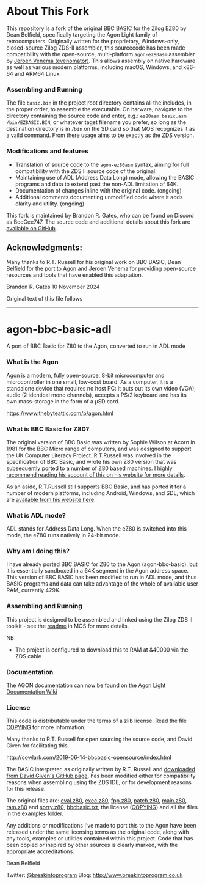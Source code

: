 # About This Fork

This repository is a fork of the original BBC BASIC for the Zilog EZ80 by Dean Belfield, specifically targeting the Agon Light family of retrocomputers. Originally written for the proprietary, Windows-only, closed-source Zilog ZDS-II assembler, this sourcecode has been made compatiblilty with the open-source, multi-platform `agon-ez80asm` assembler by [Jeroen Venema (evenomator)](https://github.com/envenomator/agon-ez80asm). This allows assembly on native hardware as well as various modern platforms, including macOS, Windows, and x86-64 and ARM64 Linux.

### Assembling and Running
The file `basic.bin` in the project root directory contains all the includes, in the proper order, to assemble the executable. On harware, navigate to the directory containing the source code and enter, e.g.: `ez80asm basic.asm /bin/EZBASIC.BIN`, or whatever taget filename you prefer, so long as the destination directory is in `/bin` on the SD card so that MOS recognizes it as a vaild command. From there usage aims to be exactly as the ZDS version.

### Modifications and features
- Translation of source code to the `agon-ez80asm` syntax, aiming for full compatibility with the ZDS II source code of the original.
- Maintaining use of ADL (Address Data Long) mode, allowing the BASIC programs and data to extend past the non-ADL limitation of 64K.
- Documentation of changes inline with the original code. (ongoing)
- Additional comments documenting unmodified code where it adds clarity and utility. (ongoing)

This fork is maintained by Brandon R. Gates, who can be found on Discord as BeeGee747. The source code and additional details about this fork are [available on GitHub](https://github.com/bgates747/agon-bbc-basic-adl-ez80asm).

## Acknowledgments:
Many thanks to R.T. Russell for his original work on BBC BASIC, Dean Belfield for the port to Agon and Jeroen Venema for providing open-source resources and tools that have enabled this adaptation.

Brandon R. Gates 10 November 2024

Original text of this file follows
- - - - - - - - - - - - - - - - - - - - - - - - - - - - - - - - - - - - -

# agon-bbc-basic-adl

A port of BBC Basic for Z80 to the Agon, converted to run in ADL mode

### What is the Agon

Agon is a modern, fully open-source, 8-bit microcomputer and microcontroller in one small, low-cost board. As a computer, it is a standalone device that requires no host PC: it puts out its own video (VGA), audio (2 identical mono channels), accepts a PS/2 keyboard and has its own mass-storage in the form of a µSD card.

https://www.thebyteattic.com/p/agon.html

### What is BBC Basic for Z80?

The original version of BBC Basic was written by Sophie Wilson at Acorn in 1981 for the BBC Micro range of computers, and was designed to support the UK Computer Literacy Project. R.T.Russell was involved in the specification of BBC Basic, and wrote his own Z80 version that was subsequently ported to a number of Z80 based machines. [I highly recommend reading his account of this on his website for more details](http://www.bbcbasic.co.uk/bbcbasic/history.html).

As an aside, R.T.Russell still supports BBC Basic, and has ported it for a number of modern platforms, including Android, Windows, and SDL, which are [available from his website here](https://www.bbcbasic.co.uk/index.html).

### What is ADL mode?

ADL stands for Address Data Long. When the eZ80 is switched into this mode, the eZ80 runs natively in 24-bit mode.

### Why am I doing this?

I have already ported BBC BASIC for Z80 to the Agon (agon-bbc-basic), but it is essentially sandboxed in a 64K segment in the Agon address space. This version of BBC BASIC has been modified to run in ADL mode, and thus BASIC programs and data can take advantage of the whole of available user RAM, currently 429K.

### Assembling and Running

This project is designed to be assembled and linked using the Zilog ZDS II toolkit - see the [readme](https://github.com/breakintoprogram/agon-mos/blob/main/README.md#build) in MOS for more details.

NB:
- The project is configured to download this to RAM at &40000 via the ZDS cable

### Documentation

The AGON documentation can now be found on the [Agon Light Documentation Wiki](https://github.com/breakintoprogram/agon-docs/wiki)

### License

This code is distributable under the terms of a zlib license. Read the file [COPYING](COPYING) for more information.

Many thanks to R.T. Russell for open sourcing the source code, and David Given for facilitating this.

http://cowlark.com/2019-06-14-bbcbasic-opensource/index.html

The BASIC interpreter, as originally written by R.T. Russell and [downloaded from David Given's GitHub page](https://github.com/davidgiven/cpmish/tree/master/third_party/bbcbasic), has been modified either for compatibility reasons when assembling using the ZDS IDE, or for development reasons for this release.

The original files are: [eval.z80](eval.z80), [exec.z80](exec.z80), [fpp.z80](fpp.z80), [patch.z80](patch.z80), [main.z80](main.z80), [ram.z80](ram.z80) and [sorry.z80](sorry.z80), [bbcbasic.txt](bbcbasic.txt), the license ([COPYING](COPYING)) and all the files in the examples folder.

Any additions or modifications I've made to port this to the Agon have been released under the same licensing terms as the original code, along with any tools, examples or utilities contained within this project. Code that has been copied or inspired by other sources is clearly marked, with the appropriate accreditations.

Dean Belfield

Twitter: [@breakintoprogram](https://twitter.com/BreakIntoProg)
Blog: http://www.breakintoprogram.co.uk
